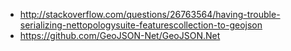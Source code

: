 - http://stackoverflow.com/questions/26763564/having-trouble-serializing-nettopologysuite-featurescollection-to-geojson
- https://github.com/GeoJSON-Net/GeoJSON.Net
